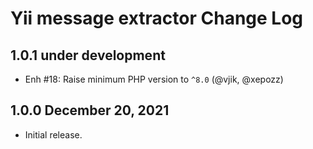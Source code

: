 # Yii message extractor Change Log

## 1.0.1 under development

- Enh #18: Raise minimum PHP version to `^8.0` (@vjik, @xepozz)

## 1.0.0 December 20, 2021

- Initial release.
